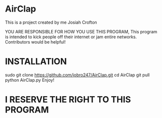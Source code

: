 # AirClap
This is a project created by me Josiah Crofton

YOU ARE RESPONSIBLE FOR HOW YOU USE THIS PROGRAM, 
This program is intended to kick people off their internet or jam entire networks. 
Contributors would be helpful!

# INSTALLATION

sudo git clone https://github.com/jobro247/AirClap.git
cd AirClap
git pull
python AirClap.py
Enjoy!

# I RESERVE THE RIGHT TO THIS PROGRAM
